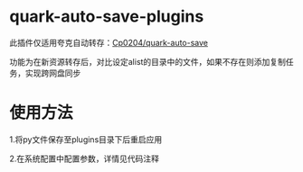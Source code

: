 # quark-auto-save-plugins

此插件仅适用夸克自动转存：[Cp0204/quark-auto-save](https://github.com/Cp0204/quark-auto-save)

功能为在新资源转存后，对比设定alist的目录中的文件，如果不存在则添加复制任务，实现跨网盘同步

# 使用方法

1.将py文件保存至plugins目录下后重启应用

2.在系统配置中配置参数，详情见代码注释
